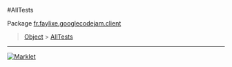 #AllTests

Package [fr.faylixe.googlecodejam.client](README.md)<br>
> [Object](../../../java/lang/Object.md) > [AllTests](AllTests.md)


---
[![Marklet](https://img.shields.io/badge/Generated%20by-Marklet-green.svg)](https://github.com/Faylixe/marklet)
